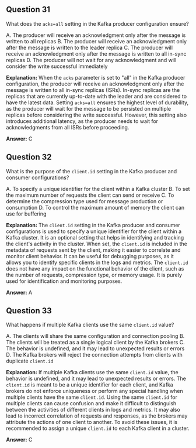 ## Question 31

What does the `acks=all` setting in the Kafka producer configuration ensure?

A. The producer will receive an acknowledgment only after the message is written to all replicas
B. The producer will receive an acknowledgment only after the message is written to the leader replica
C. The producer will receive an acknowledgment only after the message is written to all in-sync replicas
D. The producer will not wait for any acknowledgment and will consider the write successful immediately

**Explanation:**
When the `acks` parameter is set to "all" in the Kafka producer configuration, the producer will receive an acknowledgment only after the message is written to all in-sync replicas (ISRs). In-sync replicas are the replicas that are currently up-to-date with the leader and are considered to have the latest data. Setting `acks=all` ensures the highest level of durability, as the producer will wait for the message to be persisted on multiple replicas before considering the write successful. However, this setting also introduces additional latency, as the producer needs to wait for acknowledgments from all ISRs before proceeding.

**Answer:** C

## Question 32

What is the purpose of the `client.id` setting in the Kafka producer and consumer configurations?

A. To specify a unique identifier for the client within a Kafka cluster
B. To set the maximum number of requests the client can send or receive
C. To determine the compression type used for message production or consumption
D. To control the maximum amount of memory the client can use for buffering

**Explanation:**
The `client.id` setting in the Kafka producer and consumer configurations is used to specify a unique identifier for the client within a Kafka cluster. It is an optional setting that helps in identifying and tracking the client's activity in the cluster. When set, the `client.id` is included in the metadata of requests sent by the client, making it easier to correlate and monitor client behavior. It can be useful for debugging purposes, as it allows you to identify specific clients in the logs and metrics. The `client.id` does not have any impact on the functional behavior of the client, such as the number of requests, compression type, or memory usage. It is purely used for identification and monitoring purposes.

**Answer:** A

## Question 33

What happens if multiple Kafka clients use the same `client.id` value?

A. The clients will share the same configuration and connection pooling
B. The clients will be treated as a single logical client by the Kafka brokers
C. The behavior is undefined, and it may lead to unexpected results or errors
D. The Kafka brokers will reject the connection attempts from clients with duplicate `client.id`

**Explanation:**
If multiple Kafka clients use the same `client.id` value, the behavior is undefined, and it may lead to unexpected results or errors. The `client.id` is meant to be a unique identifier for each client, and Kafka brokers do not enforce uniqueness or perform any special handling when multiple clients have the same `client.id`. Using the same `client.id` for multiple clients can cause confusion and make it difficult to distinguish between the activities of different clients in logs and metrics. It may also lead to incorrect correlation of requests and responses, as the brokers may attribute the actions of one client to another. To avoid these issues, it is recommended to assign a unique `client.id` to each Kafka client in a cluster.

**Answer:** C